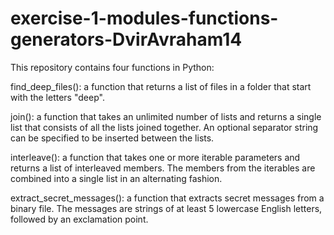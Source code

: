 # exercise-1-modules-functions-generators-DvirAvraham14
This repository contains four functions in Python:

find_deep_files(): a function that returns a list of files in a folder that start with the letters "deep".

join(): a function that takes an unlimited number of lists and returns a single list that consists of all the lists joined together. An optional separator string can be specified to be inserted between the lists.

interleave(): a function that takes one or more iterable parameters and returns a list of interleaved members. The members from the iterables are combined into a single list in an alternating fashion.

extract_secret_messages(): a function that extracts secret messages from a binary file. The messages are strings of at least 5 lowercase English letters, followed by an exclamation point.